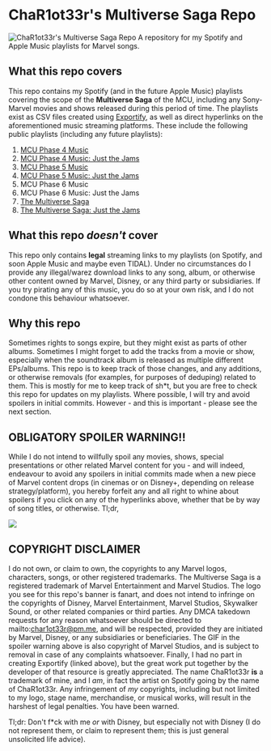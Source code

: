 # ChaR1ot33r's Multiverse Saga Repo
![ChaR1ot33r's Multiverse Saga Repo](https://cdn.discordapp.com/attachments/1015636098384396320/1194628463504670821/Now_Open.png?ex=65b10b74&is=659e9674&hm=8c7a9a6bd369ab101b00243d32ed96eecb82ccdd0062c342393963b69f2ad4b4&)
A repository for my Spotify and Apple Music playlists for Marvel songs.

## What this repo covers
This repo contains my Spotify (and in the future Apple Music) playlists covering the scope of the **Multiverse Saga** of the MCU, including any Sony-Marvel movies and shows released during this period of time. The playlists exist as CSV files created using [Exportify](https://watsonbox.github.io/exportify), as well as direct hyperlinks on the aforementioned music streaming platforms. These include the following public playlists (including any future playlists):
1. [MCU Phase 4 Music](https://open.spotify.com/playlist/4YQKaGCtKQOhhCTk00CVyL?si=d56d5b48f4ef48c2)
2. [MCU Phase 4 Music: Just the Jams](https://open.spotify.com/playlist/4GOqgDeZqCkUXdg1W0TQel?si=a65f1ac9b6eb4e89)
3. [MCU Phase 5 Music](https://open.spotify.com/playlist/58y628DpqVU5o6jcR8gC8O?si=4c1b86fa88d94e9e)
4. [MCU Phase 5 Music: Just the Jams](https://open.spotify.com/playlist/58y628DpqVU5o6jcR8gC8O?si=586c8917b8cd4c3b)
5. MCU Phase 6 Music
6. MCU Phase 6 Music: Just the Jams
7. [The Multiverse Saga](https://open.spotify.com/playlist/0ecWBVmVy3SRkrY5MsXiCL?si=dfe2c149cbab411e)
8. [The Multiverse Saga: Just the Jams](https://open.spotify.com/playlist/0ywOTbk0j8crK5nslmiCQq?si=a5b0a43841894d21)

## What this repo *doesn't* cover
This repo only contains **legal** streaming links to my playlists (on Spotify, and soon Apple Music and maybe even TIDAL). Under no circumstances do I provide any illegal/warez download links to any song, album, or otherwise other content owned by Marvel, Disney, or any third party or subsidiaries. If you try pirating any of this music, you do so at your own risk, and I do not condone this behaviour whatsoever.

## Why this repo
Sometimes rights to songs expire, but they might exist as parts of other albums. Sometimes I might forget to add the tracks from a movie or show, especially when the soundtrack album is released as multiple different EPs/albums. This repo is to keep track of those changes, and any additions, or otherwise removals (for examples, for purposes of deduping) related to them. This is mostly for me to keep track of sh*t, but you are free to check this repo for updates on my playlists. Where possible, I will try and avoid spoilers in initial commits. However - and this is important - please see the next section.

## OBLIGATORY SPOILER WARNING!!
While I do not intend to willfully spoil any movies, shows, special presentations or other related Marvel content for you - and will indeed, endeavour to avoid any spoilers in initial commits made when a new piece of Marvel content drops (in cinemas or on Disney+, depending on release strategy/platform), you hereby forfeit any and all right to whine about spoilers if you click on any of the hyperlinks above, whether that be by way of song titles, or otherwise. Tl;dr,

![](https://cdn.discordapp.com/attachments/1015636098384396320/1194626413744099419/tumblr_e31438ebfa2ae59724fe668b935056a1_d3af44f9_5401-ezgif.com-resize.gif?ex=65b1098c&is=659e948c&hm=0de33620714da1056ede433176b8fb6b94349011aec6ddf74ca5b1d8994d6c58&)

## COPYRIGHT DISCLAIMER
I do not own, or claim to own, the copyrights to any Marvel logos, characters, songs, or other registered trademarks. The Multiverse Saga is a registered trademark of Marvel Entertainment and Marvel Studios. The logo you see for this repo's banner is fanart, and does not intend to infringe on the copyrights of Disney, Marvel Entertainment, Marvel Studios, Skywalker Sound, or other related companies or third parties. Any DMCA takedown requests for any reason whatsoever should be directed to mailto:char1ot33r@pm.me, and will be respected, provided they are initiated by Marvel, Disney, or any subsidiaries or beneficiaries. The GIF in the spoiler warning above is also copyright of Marvel Studios, and is subject to removal in case of any complaints whatsoever. Finally, I had no part in creating Exportify (linked above), but the great work put together by the developer of that resource is greatly appreciated. The name ChaR1ot33r **is** a trademark of mine, and I *am*, in fact the artist on Spotify going by the name of ChaR1ot33r. Any infringement of *my* copyrights, including but not limited to my logo, stage name, merchandise, or musical works, will result in the harshest of legal penalties. You have been warned.

Tl;dr: Don't f*ck with me *or* with Disney, but especially not with Disney (I do not represent them, or claim to represent them; this is just general unsolicited life advice).


